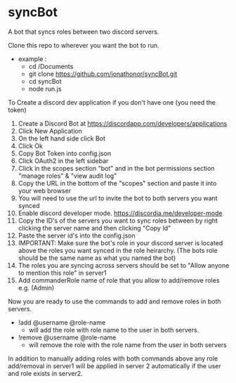 # syncBot
A bot that syncs roles between two discord servers.

Clone this repo to wherever you want the bot to run.
- example :
    - cd /Documents
    - git clone https://github.com/jonathonor/syncBot.git
    - cd syncBot
    - node run.js

To Create a discord dev application if you don't have one (you need the token)
1. Create a Discord Bot at https://discordapp.com/developers/applications
2. Click New Application
3. On the left hand side click Bot
4. Click Ok
5. Copy Bot Token into config.json
6. Click OAuth2 in the left sidebar
7. Click in the scopes section "bot" and in the bot permissions section "manage roles" & "view audit log"
8. Copy the URL in the bottom of the "scopes" section and paste it into your web browser
9. You will need to use the url to invite the bot to both servers you want synced
10. Enable discord developer mode. https://discordia.me/developer-mode
11. Copy the ID's of the servers you want to sync roles between by right clicking the server name
and then clicking "Copy Id"
12. Paste the server id's into the config.json
13. IMPORTANT: Make sure the bot's role in your discord server is located above the roles you want synced in the role heirarchy. (The bots role should be the same name as what you named the bot)
14. The roles you are syncing across servers should be set to "Allow anyone to mention this role" in server1
15. Add commanderRole name of role that you allow to add/remove roles e.g. (Admin)

Now you are ready to use the commands to add and remove roles in both servers.
- !add @username @role-name 
    - will add the role with role name to the user in both servers.
- !remove @username @role-name
    - will remove the role with the role name from the user in both servers

In addition to manually adding roles with both commands above any role add/removal in server1
will be applied in server 2 automatically if the user and role exists in server2.

